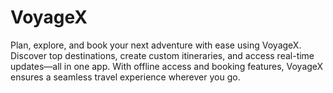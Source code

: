 # VoyageX
Plan, explore, and book your next adventure with ease using VoyageX. Discover top destinations, create custom itineraries, and access real-time updates—all in one app. With offline access and booking features, VoyageX ensures a seamless travel experience wherever you go.
